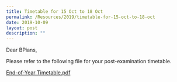 ```yaml
---
title: Timetable for 15 Oct to 18 Oct
permalink: /Resources/2019/timetable-for-15-oct-to-18-oct
date: 2019-10-09
layout: post
description: ""
---
```

Dear BPians,  
  
Please refer to the following file for your post-examination timetable.  
  
[End-of-Year Timetable.pdf](https://www-bpghs-moe-edu-sg-admin.cwp.sg/qql/slot/u148/BPGHS%202019/Announcements%20&%20Updates/2019/End-of-Year%20Timetable.pdf)